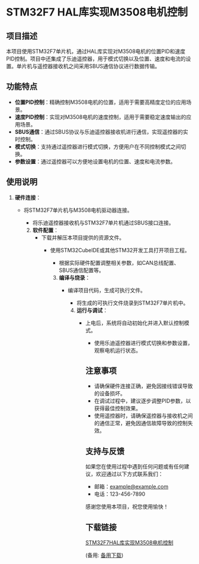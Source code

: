 # STM32F7 HAL库实现M3508电机控制

## 项目描述

本项目使用STM32F7单片机，通过HAL库实现对M3508电机的位置PID和速度PID控制。项目中还集成了乐迪遥控器，用于模式切换以及位置、速度和电流的设置。单片机与遥控器接收机之间采用SBUS通信协议进行数据传输。

## 功能特点

- **位置PID控制**：精确控制M3508电机的位置，适用于需要高精度定位的应用场景。
- **速度PID控制**：实现对M3508电机的速度控制，适用于需要稳定速度输出的应用场景。
- **SBUS通信**：通过SBUS协议与乐迪遥控器接收机进行通信，实现遥控器的实时控制。
- **模式切换**：支持通过遥控器进行模式切换，方便用户在不同控制模式之间切换。
- **参数设置**：通过遥控器可以方便地设置电机的位置、速度和电流参数。

## 使用说明

1. **硬件连接**：
   - 将STM32F7单片机与M3508电机驱动器连接。
      - 将乐迪遥控器接收机与STM32F7单片机通过SBUS接口连接。

      2. **软件配置**：
         - 下载并解压本项目提供的资源文件。
            - 使用STM32CubeIDE或其他STM32开发工具打开项目工程。
               - 根据实际硬件配置调整相关参数，如CAN总线配置、SBUS通信配置等。

               3. **编译与烧录**：
                  - 编译项目代码，生成可执行文件。
                     - 将生成的可执行文件烧录到STM32F7单片机中。

                     4. **运行与调试**：
                        - 上电后，系统将自动初始化并进入默认控制模式。
                           - 使用乐迪遥控器进行模式切换和参数设置，观察电机运行状态。

                           ## 注意事项

                           - 请确保硬件连接正确，避免因接线错误导致的设备损坏。
                           - 在调试过程中，建议逐步调整PID参数，以获得最佳控制效果。
                           - 使用遥控器时，请确保遥控器与接收机之间的通信正常，避免因通信故障导致的控制失效。

                           ## 支持与反馈

                           如果您在使用过程中遇到任何问题或有任何建议，欢迎通过以下方式联系我们：

                           - 邮箱：example@example.com
                           - 电话：123-456-7890

                           感谢您使用本项目，祝您使用愉快！

                           ## 下载链接
                           [STM32F7HAL库实现M3508电机控制](https://pan.quark.cn/s/577856bfcb24) 

                           (备用: [备用下载](https://pan.baidu.com/s/1-ffZl53MBEoiehgkjFxXQQ?pwd=1234))

